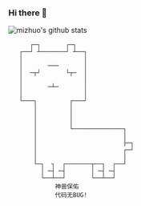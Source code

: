 ### Hi there 👋

<!--
**MiZhuo/MiZhuo** is a ✨ _special_ ✨ repository because its `README.md` (this file) appears on your GitHub profile.

Here are some ideas to get you started:

- 🔭 I’m currently working on ...
- 🌱 I’m currently learning ...
- 👯 I’m looking to collaborate on ...
- 🤔 I’m looking for help with ...
- 💬 Ask me about ...
- 📫 How to reach me: ...
- 😄 Pronouns: ...
- ⚡ Fun fact: ...
-->

![mizhuo's github stats](https://github-readme-stats.vercel.app/api?username=mizhuo&theme=tokyonight)

<!--START_SECTION:waka-->
<!--END_SECTION:waka-->


          ┌─┐       ┌─┐
       ┌──┘ ┴───────┘ ┴──┐
       │                 │
       │       ───       │
       │  ─┬┘       └┬─  │
       │                 │
       │       ─┴─       │
       │                 │
       └───┐         ┌───┘
           │         │
           │         │
           │         │
           │         └──────────────┐
           │                        │
           │                        ├─┐
           │                        ┌─┘    
           │                        │
           └─┐  ┐  ┌───────┬──┐  ┌──┘         
             │ ─┤ ─┤       │ ─┤ ─┤         
             └──┴──┘       └──┴──┘ 
                 神兽保佑 
                 代码无BUG!
        

